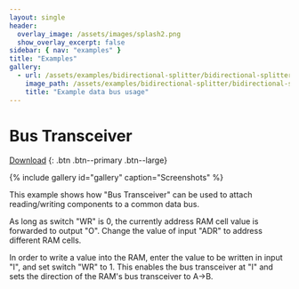 ```yaml
---
layout: single
header:
  overlay_image: /assets/images/splash2.png
  show_overlay_excerpt: false
sidebar: { nav: "examples" }
title: "Examples"
gallery:
  - url: /assets/examples/bidirectional-splitter/bidirectional-splitter.png
    image_path: /assets/examples/bidirectional-splitter/bidirectional-splitter.png
    title: "Example data bus usage"
---
```


# Bus Transceiver

[Download](https://github.com/flandreas/antares/releases/download/v1.13.0/Bidirectional.Splitter.acp)
{: .btn .btn--primary .btn--large}

{% include gallery id="gallery" caption="Screenshots" %}

This example shows how "Bus Transceiver" can be used to attach reading/writing components to a common
data bus.

As long as switch "WR" is 0, the currently address RAM cell value is forwarded to output "O".
Change the value of input "ADR" to address different RAM cells.

In order to write a value into the RAM, enter the value to be written in input "I", and
set switch "WR" to 1. This enables the bus transceiver at "I" and sets the direction
of the RAM's bus transceiver to A->B.
